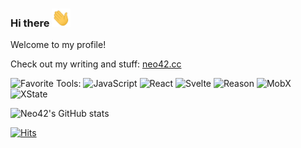 ### Hi there&nbsp;<img src="./hi.gif" width="30px">

Welcome to my profile!

Check out my writing and stuff: [neo42.cc](https://neo42.cc/)

![Favorite Tools:](https://img.shields.io/badge/favorite%20tools:%20-%23000.svg?&style=for-the-badge)
![JavaScript](https://img.shields.io/badge/javascript%20-%23.svg?&style=for-the-badge&logo=javascript&logoColor=black&color=F7DF1E)
![React](https://img.shields.io/badge/react%20-%23.svg?&style=for-the-badge&logo=react&logoColor=black&color=61DAFB)
![Svelte](https://img.shields.io/badge/svelte%20-%23.svg?&style=for-the-badge&logo=svelte&logoColor=FFF&color=FF3E00)
![Reason](https://img.shields.io/badge/reason%20-%23.svg?&style=for-the-badge&logo=reason&logoColor=FFF&color=DD4B39) 
![MobX](https://img.shields.io/badge/mobx%20-%23.svg?&style=for-the-badge&logo=mobx&logoColor=white&color=FF9955)
![XState](https://img.shields.io/badge/xstate%20-%23.svg?&style=for-the-badge&logo=xstate&logoColor=white&color=black)


![Neo42's GitHub stats](https://github-readme-stats.vercel.app/api?username=neo42&show_icons=false&theme=graywhite&count_private=true&hide_rank=true&hide_stars=true&disable_animations=true&hide_title=true&hide=stars)

[![Hits](https://hits.seeyoufarm.com/api/count/incr/badge.svg?url=https%3A%2F%2Fgithub.com%2Fneo42%2Fneo42&count_bg=%23000000&title_bg=%23000000&icon=&icon_color=%23740808&title=today+%2F+total&edge_flat=false)](https://hits.seeyoufarm.com)
